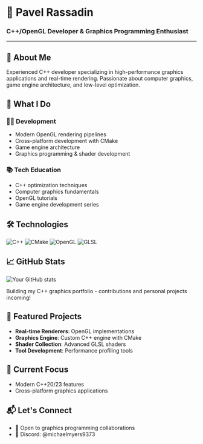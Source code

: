 # 👋 Pavel Rassadin
### C++/OpenGL Developer & Graphics Programming Enthusiast

---

## 🚀 About Me
Experienced C++ developer specializing in high-performance graphics applications and real-time rendering. Passionate about computer graphics, game engine architecture, and low-level optimization.

## 💼 What I Do

### 👨‍💻 Development

- Modern OpenGL rendering pipelines
- Cross-platform development with CMake
- Game engine architecture
- Graphics programming & shader development

### 📚 Tech Education
- C++ optimization techniques
- Computer graphics fundamentals
- OpenGL tutorials
- Game engine development series

## 🛠️ Technologies
![C++](https://img.shields.io/badge/c++-%2300599C.svg?style=flat&logo=c%2B%2B&logoColor=white)
![CMake](https://img.shields.io/badge/CMake-%23008FBA.svg?style=flat&logo=cmake&logoColor=white)
![OpenGL](https://img.shields.io/badge/OpenGL-%23FFFFFF.svg?style=flat&logo=opengl)
![GLSL](https://img.shields.io/badge/GLSL-%23FFFFFF.svg?style=flat&logo=opengl)


## 📈 GitHub Stats
![Your GitHub stats](https://github-readme-stats.vercel.app/api?username=GardenGL&show_icons=true&theme=radical)

Building my C++ graphics portfolio - contributions and personal projects incoming!

## 🌟 Featured Projects
- **Real-time Renderers**: OpenGL implementations
- **Graphics Engine**: Custom C++ engine with CMake
- **Shader Collection**: Advanced GLSL shaders
- **Tool Development**: Performance profiling tools

## 🎯 Current Focus
- Modern C++20/23 features
- Cross-platform graphics applications

## 📬 Let's Connect
- 💼 Open to graphics programming collaborations
- 💬 Discord: @michaelmyers9373